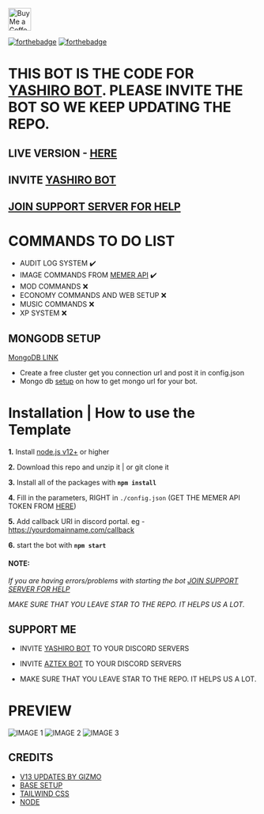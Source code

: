 <p>

  <a href='https://ko-fi.com/Yash094' target='_blank'><img height='35' style='border:0px;height:46px;' src='https://az743702.vo.msecnd.net/cdn/kofi3.png?v=0' border='0' alt='Buy Me a Coffee at ko-fi.com' />
</p>

[![forthebadge](https://forthebadge.com/images/badges/built-with-love.svg)](https://forthebadge.com)
[![forthebadge](https://forthebadge.com/images/badges/made-with-javascript.svg)](https://forthebadge.com)

# THIS BOT IS THE CODE FOR [YASHIRO BOT](https://dsc.gg/yashiro). PLEASE INVITE THE BOT SO WE KEEP UPDATING THE REPO.


## LIVE VERSION - [HERE](https://yashirobot.cf)

## INVITE [YASHIRO BOT](https://dsc.gg/yashiro)

## [JOIN SUPPORT SERVER FOR HELP](https://discord.com/invite/emD44ZJaSA)

# COMMANDS TO DO LIST
* AUDIT LOG SYSTEM ✔️
* IMAGE COMMANDS FROM [MEMER API](htps://memer-api.js.org) ✔️
* MOD COMMANDS ❌
* ECONOMY COMMANDS AND WEB SETUP ❌
* MUSIC COMMANDS ❌
* XP SYSTEM ❌

## MONGODB SETUP

[MongoDB LINK](https://www.mongodb.com/)
* Create a free cluster get you connection url and post it in config.json
* Mongo db [setup](https://github.com/Yash094/Discord-Dashboard-Bot/wiki/mongodb-setup) on how to get mongo url for your bot.


# Installation | How to use the Template

 **1.** Install [node.js v12+](https://nodejs.org/api/cli.html#cli_unhandled_rejections_mode) or higher

 **2.** Download this repo and unzip it    |    or git clone it

 **3.** Install all of the packages with **`npm install`**

 **4.** Fill in the parameters, RIGHT in `./config.json` (GET THE MEMER API TOKEN FROM [HERE](https://discord.com/invite/emD44ZJaSA))

 **5.** Add callback URI in discord portal. eg - https://yourdomainname.com/callback

 **6.** start the bot with **`npm start`**

#### **NOTE:**

*If you are having errors/problems with starting the bot [JOIN SUPPORT SERVER FOR HELP](https://discord.com/invite/emD44ZJaSA)*

*MAKE SURE THAT YOU LEAVE STAR TO THE REPO. IT HELPS US A LOT.*

## SUPPORT ME  
* INVITE [YASHIRO BOT](https://dsc.gg/yashiro) TO YOUR DISCORD SERVERS

* INVITE [AZTEX BOT](https://dsc.gg/aztex) TO YOUR DISCORD SERVERS

* MAKE SURE THAT YOU LEAVE STAR TO THE REPO. IT HELPS US A LOT.


# PREVIEW

![IMAGE 1](https://media.discordapp.net/attachments/814919677113008139/856843110922715176/Screenshot_11.png?width=899&height=406)
![IMAGE 2](https://media.discordapp.net/attachments/814919677113008139/856843111300988968/Screenshot_9.png?width=893&height=406)
![IMAGE 3](https://media.discordapp.net/attachments/814919677113008139/856843111845724200/Screenshot_8.png?width=884&height=406)

## CREDITS
* [V13 UPDATES BY GIZMO](https://github.com/gizmo-dev)
* [BASE SETUP](https://github.com/MrAugu/simple-discordjs-dashboard)
* [TAILWIND CSS](https://tailwindcss.com/)
* [NODE](https://nodejs.org)

